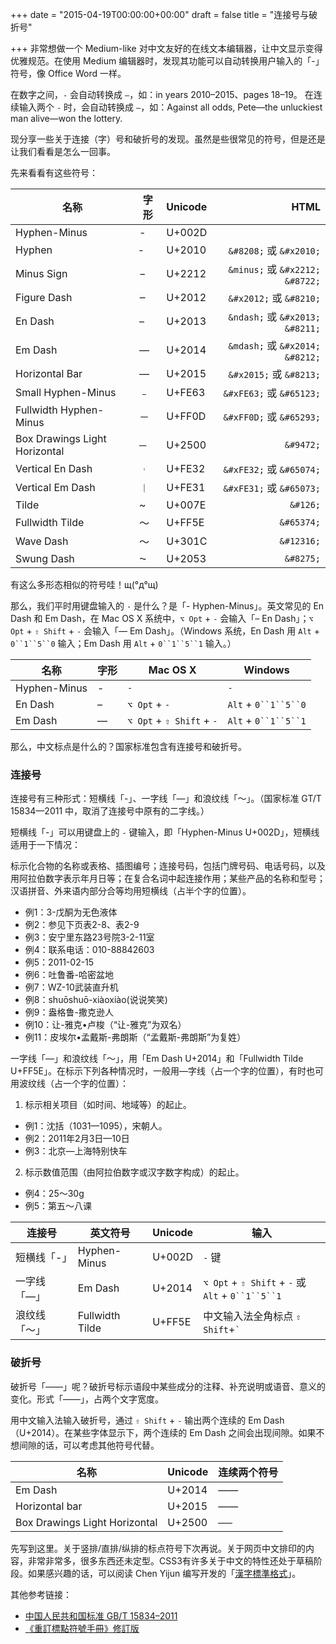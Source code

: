+++
date = "2015-04-19T00:00:00+00:00"
draft = false
title = "连接号与破折号"

+++
非常想做一个 Medium-like 对中文友好的在线文本编辑器，让中文显示变得优雅规范。在使用 Medium 编辑器时，发现其功能可以自动转换用户输入的「-」符号，像 Office Word 一样。

在数字之间，`-` 会自动转换成 `–`，如：in years 2010–2015、pages 18–19。
在连续输入两个 `-` 时，会自动转换成 `—`，如：Against all odds, Pete—the unluckiest man alive—won the lottery.

现分享一些关于连接（字）号和破折号的发现。虽然是些很常见的符号，但是还是让我们看看是怎么一回事。

先来看看有这些符号：

名称                 |字形| Unicode | HTML
--------------------|---|--------|------------------------------:
Hyphen-Minus        | - | U+002D |
Hyphen              | ‐ | U+2010 | `&#8208;` 或 `&#x2010;`
Minus Sign          | − | U+2212 | `&minus;` 或 `&#x2212;` `&#8722;`
Figure Dash         | ‒ | U+2012 | `&#x2012;` 或 `&#8210;`
En Dash             | – | U+2013 | `&ndash;` 或 `&#x2013;` `&#8211;`
Em Dash             | — | U+2014 | `&mdash;` 或 `&#x2014;` `&#8212;`
Horizontal Bar      | ― | U+2015 | `&#x2015;` 或 `&#8213;`
Small Hyphen-Minus  | ﹣ | U+FE63 | `&#xFE63;` 或 `&#65123;`
Fullwidth Hyphen-Minus | － | U+FF0D | `&#xFF0D;` 或 `&#65293;`
Box Drawings Light Horizontal | ─ | U+2500 | `&#9472;`
Vertical En Dash    | ︲  | U+FE32 | `&#xFE32;` 或 `&#65074;`
Vertical Em Dash    | ︱ | U+FE31 | `&#xFE31;` 或 `&#65073;`
Tilde               | ~ | U+007E | `&#126;`
Fullwidth Tilde     | ～ | U+FF5E | `&#65374;`
Wave Dash           | 〜 | U+301C | `&#12316;`
Swung Dash          | ⁓ | U+2053 | `&#8275;`

有这么多形态相似的符号哇！щ(°д°щ)

那么，我们平时用键盘输入的 `-` 是什么？是「- Hyphen-Minus」。英文常见的 En Dash 和 Em Dash，在 Mac OS X 系统中，`⌥ Opt` + `-` 会输入「– En Dash」；`⌥ Opt` + `⇧ Shift` + `-` 会输入「— Em Dash」。（Windows 系统，En Dash 用 `Alt` + `0``1``5``0` 输入；Em Dash 用 `Alt` + `0``1``5``1` 输入。）

名称          | 字形  | Mac OS X  | Windows
------------ | ---- | ----------| -----
Hyphen-Minus | - | `-` |`-`
En Dash      | – | `⌥ Opt` + `-` | `Alt` + `0``1``5``0`
Em Dash      | — | `⌥ Opt` + `⇧ Shift` + `-` | `Alt` + `0``1``5``1`

那么，中文标点是什么的？国家标准包含有连接号和破折号。

### 连接号

连接号有三种形式：短横线「-」、一字线「—」和浪纹线「～」。（国家标准 GT/T 15834—2011 中，取消了连接号中原有的二字线。）

短横线「-」可以用键盘上的 `-` 键输入，即「Hyphen-Minus U+002D」，短横线适用于一下情况：

标示化合物的名称或表格、插图编号；连接号码，包括门牌号码、电话号码，以及用阿拉伯数字表示年月日等；在复合名词中起连接作用；某些产品的名称和型号；汉语拼音、外来语内部分合等均用短横线（占半个字的位置）。

- 例1：3-戊酮为无色液体
- 例2：参见下页表2-8、表2-9
- 例3：安宁里东路23号院3-2-11室
- 例4：联系电话：010-88842603
- 例5：2011-02-15
- 例6：吐鲁番-哈密盆地
- 例7：WZ-10武装直升机
- 例8：shuōshuō-xiàoxiào(说说笑笑)
- 例9：盎格鲁-撒克逊人
- 例10：让-雅克•卢梭（“让-雅克”为双名）
- 例11：皮埃尔•孟戴斯-弗朗斯（“孟戴斯-弗朗斯”为复姓）

一字线「—」和浪纹线「～」，用「Em Dash U+2014」和「Fullwidth Tilde U+FF5E」。在标示下列各种情况时，一般用—字线（占一个字的位置），有时也可用波纹线（占一个字的位置）：

1. 标示相关项目（如时间、地域等）的起止。
  - 例1：沈括（1031—1095），宋朝人。
  - 例2：2011年2月3日—10日
  - 例3：北京—上海特别快车
2. 标示数值范围（由阿拉伯数字或汉字数字构成）的起止。
  - 例4：25～30g
  - 例5：第五～八课

连接号     | 英文符号       | Unicode | 输入
----------| -------------| ------- | ----
短横线「-」 | Hyphen-Minus | U+002D | `-` 键
一字线「—」 | Em Dash      | U+2014 | `⌥ Opt` + `⇧ Shift` + `-` 或<br> `Alt` + `0``1``5``1`
浪纹线「～」 | Fullwidth Tilde |U+FF5E | 中文输入法全角标点 `⇧ Shift`+`` ` ``

### 破折号

破折号「——」呢？破折号标示语段中某些成分的注释、补充说明或语音、意义的变化。形式「——」，占两个文字宽度。

用中文输入法输入破折号，通过 `⇧ Shift` + `-` 输出两个连续的 Em Dash（U+2014）。在某些字体显示下，两个连续的 Em Dash 之间会出现间隙。如果不想间隙的话，可以考虑其他符号代替。

名称             | Unicode | 连续两个符号
----------------|---------|-----------
Em Dash         | U+2014  | ——
Horizontal bar  | U+2015  | ――
Box Drawings Light Horizontal | U+2500 |──


先写到这里。关于竖排/直排/纵排的标点符号下次再说。关于网页中文排印的内容，非常非常多，很多东西还未定型。CSS3有许多关于中文的特性还处于草稿阶段。如果感兴趣的话，可以阅读 Chen Yijun 编写开发的「[漢字標準格式](http://css.hanzi.co/)」。

其他参考链接：

- [中国人民共和国标准 GB/T 15834–2011](http://www.moe.gov.cn/ewebeditor/uploadfile/2012/06/01/20120601102833791.pdf)
- [《重訂標點符號手冊》修訂版](http://www.edu.tw/FILES/SITE_CONTENT/M0001/HAU/Revised_Handbook_of_Punctuation.pdf)
